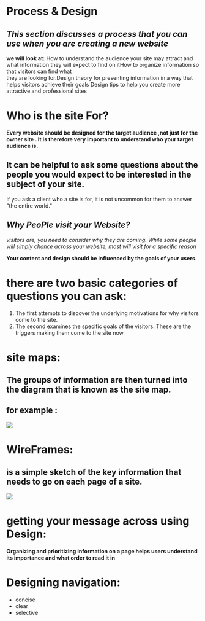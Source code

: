 # Process & Design

## *This section discusses a process that you can use when you are creating a new website*

**we will look at:**
How to understand the audience your site may attract and what information they will expect to find on itHow to organize information so that visitors can find what  
they are looking for.Design theory for presenting information in a way that helps visitors achieve their goals
Design tips to help you create more attractive and  professional sites

# Who is the site For?
**Every website should be designed for the target audience ,not just for the owner site . It is therefore very important to understand who your target audience is.**


## It can be helpful to ask some questions about the people you would expect to be interested in the subject of your site.
If you ask a client who a site is for, it is not uncommon for them to answer "the entire world."

## *Why PeoPle visit your Website?*
*visitors are, you need to consider why they are coming. While some people will simply chance across your website, most will visit for a specific reason*

**Your content and design should be influenced by the goals of your users.**

# there are two basic categories of questions you can ask:
1. The first attempts to discover the underlying motivations for why visitors come to the site.
1. The second examines the specific goals of the visitors. These are the triggers making them come to the site now


# site maps:
## The groups of information are then turned into the diagram that is known as the site map.
## for example :
![](https://www.sqa.org.uk/e-learning/IMPlanning02CD/images/pic006.jpg)

# WireFrames:
## is a simple sketch of the key information that needs to go on each page of a site. 
![](https://cdn2.vectorstock.com/i/1000x1000/95/51/content-wireframe-components-for-prototypes-vector-13769551.jpg)

# getting your message across using Design:
**Organizing and prioritizing information on a page helps users understand its importance and what order to read it in**

# Designing navigation:

* concise
* clear
* selective 
